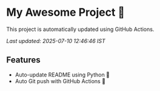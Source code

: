 # My Awesome Project 🚀

This project is automatically updated using GitHub Actions.

_Last updated: 2025-07-10 12:46:46 IST_

## Features
- Auto-update README using Python 🐍
- Auto Git push with GitHub Actions 🤖
